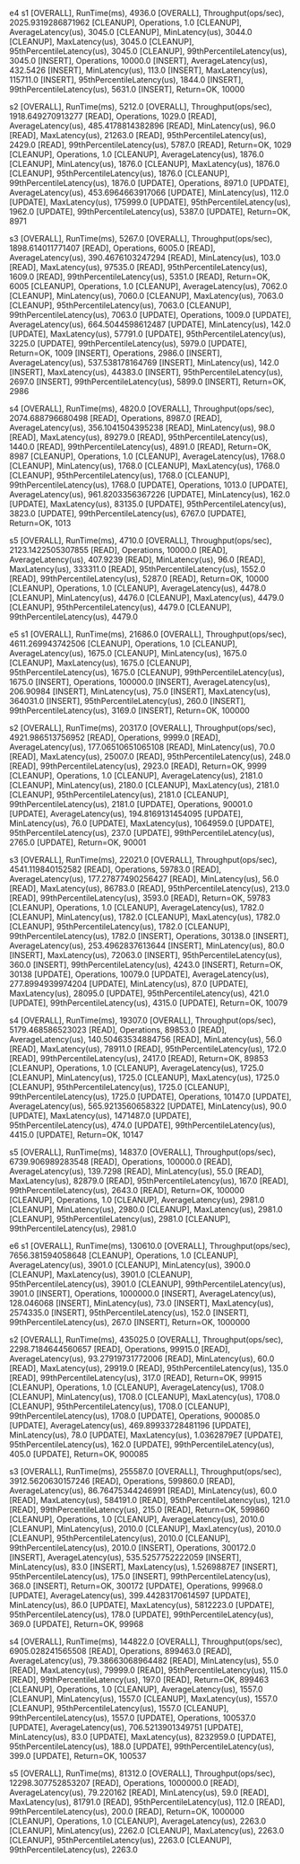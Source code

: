 e4
s1
[OVERALL], RunTime(ms), 4936.0
[OVERALL], Throughput(ops/sec), 2025.9319286871962
[CLEANUP], Operations, 1.0
[CLEANUP], AverageLatency(us), 3045.0
[CLEANUP], MinLatency(us), 3044.0
[CLEANUP], MaxLatency(us), 3045.0
[CLEANUP], 95thPercentileLatency(us), 3045.0
[CLEANUP], 99thPercentileLatency(us), 3045.0
[INSERT], Operations, 10000.0
[INSERT], AverageLatency(us), 432.5426
[INSERT], MinLatency(us), 113.0
[INSERT], MaxLatency(us), 115711.0
[INSERT], 95thPercentileLatency(us), 1844.0
[INSERT], 99thPercentileLatency(us), 5631.0
[INSERT], Return=OK, 10000

s2
[OVERALL], RunTime(ms), 5212.0
[OVERALL], Throughput(ops/sec), 1918.649270913277
[READ], Operations, 1029.0
[READ], AverageLatency(us), 485.4178814382896
[READ], MinLatency(us), 96.0
[READ], MaxLatency(us), 21263.0
[READ], 95thPercentileLatency(us), 2429.0
[READ], 99thPercentileLatency(us), 5787.0
[READ], Return=OK, 1029
[CLEANUP], Operations, 1.0
[CLEANUP], AverageLatency(us), 1876.0
[CLEANUP], MinLatency(us), 1876.0
[CLEANUP], MaxLatency(us), 1876.0
[CLEANUP], 95thPercentileLatency(us), 1876.0
[CLEANUP], 99thPercentileLatency(us), 1876.0
[UPDATE], Operations, 8971.0
[UPDATE], AverageLatency(us), 453.6964663917066
[UPDATE], MinLatency(us), 112.0
[UPDATE], MaxLatency(us), 175999.0
[UPDATE], 95thPercentileLatency(us), 1962.0
[UPDATE], 99thPercentileLatency(us), 5387.0
[UPDATE], Return=OK, 8971

s3
[OVERALL], RunTime(ms), 5267.0
[OVERALL], Throughput(ops/sec), 1898.614011771407
[READ], Operations, 6005.0
[READ], AverageLatency(us), 390.4676103247294
[READ], MinLatency(us), 103.0
[READ], MaxLatency(us), 97535.0
[READ], 95thPercentileLatency(us), 1609.0
[READ], 99thPercentileLatency(us), 5351.0
[READ], Return=OK, 6005
[CLEANUP], Operations, 1.0
[CLEANUP], AverageLatency(us), 7062.0
[CLEANUP], MinLatency(us), 7060.0
[CLEANUP], MaxLatency(us), 7063.0
[CLEANUP], 95thPercentileLatency(us), 7063.0
[CLEANUP], 99thPercentileLatency(us), 7063.0
[UPDATE], Operations, 1009.0
[UPDATE], AverageLatency(us), 664.5044598612487
[UPDATE], MinLatency(us), 142.0
[UPDATE], MaxLatency(us), 57791.0
[UPDATE], 95thPercentileLatency(us), 3225.0
[UPDATE], 99thPercentileLatency(us), 5979.0
[UPDATE], Return=OK, 1009
[INSERT], Operations, 2986.0
[INSERT], AverageLatency(us), 537.538178164769
[INSERT], MinLatency(us), 142.0
[INSERT], MaxLatency(us), 44383.0
[INSERT], 95thPercentileLatency(us), 2697.0
[INSERT], 99thPercentileLatency(us), 5899.0
[INSERT], Return=OK, 2986

s4
[OVERALL], RunTime(ms), 4820.0
[OVERALL], Throughput(ops/sec), 2074.688796680498
[READ], Operations, 8987.0
[READ], AverageLatency(us), 356.1041504395238
[READ], MinLatency(us), 98.0
[READ], MaxLatency(us), 89279.0
[READ], 95thPercentileLatency(us), 1440.0
[READ], 99thPercentileLatency(us), 4891.0
[READ], Return=OK, 8987
[CLEANUP], Operations, 1.0
[CLEANUP], AverageLatency(us), 1768.0
[CLEANUP], MinLatency(us), 1768.0
[CLEANUP], MaxLatency(us), 1768.0
[CLEANUP], 95thPercentileLatency(us), 1768.0
[CLEANUP], 99thPercentileLatency(us), 1768.0
[UPDATE], Operations, 1013.0
[UPDATE], AverageLatency(us), 961.8203356367226
[UPDATE], MinLatency(us), 162.0
[UPDATE], MaxLatency(us), 83135.0
[UPDATE], 95thPercentileLatency(us), 3823.0
[UPDATE], 99thPercentileLatency(us), 6767.0
[UPDATE], Return=OK, 1013

s5
[OVERALL], RunTime(ms), 4710.0
[OVERALL], Throughput(ops/sec), 2123.1422505307855
[READ], Operations, 10000.0
[READ], AverageLatency(us), 407.9239
[READ], MinLatency(us), 96.0
[READ], MaxLatency(us), 333311.0
[READ], 95thPercentileLatency(us), 1552.0
[READ], 99thPercentileLatency(us), 5287.0
[READ], Return=OK, 10000
[CLEANUP], Operations, 1.0
[CLEANUP], AverageLatency(us), 4478.0
[CLEANUP], MinLatency(us), 4476.0
[CLEANUP], MaxLatency(us), 4479.0
[CLEANUP], 95thPercentileLatency(us), 4479.0
[CLEANUP], 99thPercentileLatency(us), 4479.0


e5
s1
[OVERALL], RunTime(ms), 21686.0
[OVERALL], Throughput(ops/sec), 4611.269943742506
[CLEANUP], Operations, 1.0
[CLEANUP], AverageLatency(us), 1675.0
[CLEANUP], MinLatency(us), 1675.0
[CLEANUP], MaxLatency(us), 1675.0
[CLEANUP], 95thPercentileLatency(us), 1675.0
[CLEANUP], 99thPercentileLatency(us), 1675.0
[INSERT], Operations, 100000.0
[INSERT], AverageLatency(us), 206.90984
[INSERT], MinLatency(us), 75.0
[INSERT], MaxLatency(us), 364031.0
[INSERT], 95thPercentileLatency(us), 260.0
[INSERT], 99thPercentileLatency(us), 3169.0
[INSERT], Return=OK, 100000

s2
[OVERALL], RunTime(ms), 20317.0
[OVERALL], Throughput(ops/sec), 4921.986513756952
[READ], Operations, 9999.0
[READ], AverageLatency(us), 177.06510651065108
[READ], MinLatency(us), 70.0
[READ], MaxLatency(us), 25007.0
[READ], 95thPercentileLatency(us), 248.0
[READ], 99thPercentileLatency(us), 2923.0
[READ], Return=OK, 9999
[CLEANUP], Operations, 1.0
[CLEANUP], AverageLatency(us), 2181.0
[CLEANUP], MinLatency(us), 2180.0
[CLEANUP], MaxLatency(us), 2181.0
[CLEANUP], 95thPercentileLatency(us), 2181.0
[CLEANUP], 99thPercentileLatency(us), 2181.0
[UPDATE], Operations, 90001.0
[UPDATE], AverageLatency(us), 194.8169131454095
[UPDATE], MinLatency(us), 76.0
[UPDATE], MaxLatency(us), 1064959.0
[UPDATE], 95thPercentileLatency(us), 237.0
[UPDATE], 99thPercentileLatency(us), 2765.0
[UPDATE], Return=OK, 90001

s3
[OVERALL], RunTime(ms), 22021.0
[OVERALL], Throughput(ops/sec), 4541.119840152582
[READ], Operations, 59783.0
[READ], AverageLatency(us), 177.27877490256427
[READ], MinLatency(us), 56.0
[READ], MaxLatency(us), 86783.0
[READ], 95thPercentileLatency(us), 213.0
[READ], 99thPercentileLatency(us), 3593.0
[READ], Return=OK, 59783
[CLEANUP], Operations, 1.0
[CLEANUP], AverageLatency(us), 1782.0
[CLEANUP], MinLatency(us), 1782.0
[CLEANUP], MaxLatency(us), 1782.0
[CLEANUP], 95thPercentileLatency(us), 1782.0
[CLEANUP], 99thPercentileLatency(us), 1782.0
[INSERT], Operations, 30138.0
[INSERT], AverageLatency(us), 253.4962837613644
[INSERT], MinLatency(us), 80.0
[INSERT], MaxLatency(us), 72063.0
[INSERT], 95thPercentileLatency(us), 360.0
[INSERT], 99thPercentileLatency(us), 4243.0
[INSERT], Return=OK, 30138
[UPDATE], Operations, 10079.0
[UPDATE], AverageLatency(us), 277.8994939974204
[UPDATE], MinLatency(us), 87.0
[UPDATE], MaxLatency(us), 28095.0
[UPDATE], 95thPercentileLatency(us), 421.0
[UPDATE], 99thPercentileLatency(us), 4315.0
[UPDATE], Return=OK, 10079

s4
[OVERALL], RunTime(ms), 19307.0
[OVERALL], Throughput(ops/sec), 5179.468586523023
[READ], Operations, 89853.0
[READ], AverageLatency(us), 140.50463534884756
[READ], MinLatency(us), 56.0
[READ], MaxLatency(us), 78911.0
[READ], 95thPercentileLatency(us), 172.0
[READ], 99thPercentileLatency(us), 2417.0
[READ], Return=OK, 89853
[CLEANUP], Operations, 1.0
[CLEANUP], AverageLatency(us), 1725.0
[CLEANUP], MinLatency(us), 1725.0
[CLEANUP], MaxLatency(us), 1725.0
[CLEANUP], 95thPercentileLatency(us), 1725.0
[CLEANUP], 99thPercentileLatency(us), 1725.0
[UPDATE], Operations, 10147.0
[UPDATE], AverageLatency(us), 565.9213560658322
[UPDATE], MinLatency(us), 90.0
[UPDATE], MaxLatency(us), 1471487.0
[UPDATE], 95thPercentileLatency(us), 474.0
[UPDATE], 99thPercentileLatency(us), 4415.0
[UPDATE], Return=OK, 10147

s5
[OVERALL], RunTime(ms), 14837.0
[OVERALL], Throughput(ops/sec), 6739.906989283548
[READ], Operations, 100000.0
[READ], AverageLatency(us), 139.7298
[READ], MinLatency(us), 55.0
[READ], MaxLatency(us), 82879.0
[READ], 95thPercentileLatency(us), 167.0
[READ], 99thPercentileLatency(us), 2643.0
[READ], Return=OK, 100000
[CLEANUP], Operations, 1.0
[CLEANUP], AverageLatency(us), 2981.0
[CLEANUP], MinLatency(us), 2980.0
[CLEANUP], MaxLatency(us), 2981.0
[CLEANUP], 95thPercentileLatency(us), 2981.0
[CLEANUP], 99thPercentileLatency(us), 2981.0

e6
s1
[OVERALL], RunTime(ms), 130610.0
[OVERALL], Throughput(ops/sec), 7656.381594058648
[CLEANUP], Operations, 1.0
[CLEANUP], AverageLatency(us), 3901.0
[CLEANUP], MinLatency(us), 3900.0
[CLEANUP], MaxLatency(us), 3901.0
[CLEANUP], 95thPercentileLatency(us), 3901.0
[CLEANUP], 99thPercentileLatency(us), 3901.0
[INSERT], Operations, 1000000.0
[INSERT], AverageLatency(us), 128.046068
[INSERT], MinLatency(us), 73.0
[INSERT], MaxLatency(us), 2574335.0
[INSERT], 95thPercentileLatency(us), 152.0
[INSERT], 99thPercentileLatency(us), 267.0
[INSERT], Return=OK, 1000000

s2
[OVERALL], RunTime(ms), 435025.0
[OVERALL], Throughput(ops/sec), 2298.7184644560657
[READ], Operations, 99915.0
[READ], AverageLatency(us), 93.27919731772006
[READ], MinLatency(us), 60.0
[READ], MaxLatency(us), 29919.0
[READ], 95thPercentileLatency(us), 135.0
[READ], 99thPercentileLatency(us), 317.0
[READ], Return=OK, 99915
[CLEANUP], Operations, 1.0
[CLEANUP], AverageLatency(us), 1708.0
[CLEANUP], MinLatency(us), 1708.0
[CLEANUP], MaxLatency(us), 1708.0
[CLEANUP], 95thPercentileLatency(us), 1708.0
[CLEANUP], 99thPercentileLatency(us), 1708.0
[UPDATE], Operations, 900085.0
[UPDATE], AverageLatency(us), 469.89933728481196
[UPDATE], MinLatency(us), 78.0
[UPDATE], MaxLatency(us), 1.0362879E7
[UPDATE], 95thPercentileLatency(us), 162.0
[UPDATE], 99thPercentileLatency(us), 405.0
[UPDATE], Return=OK, 900085

s3
[OVERALL], RunTime(ms), 255587.0
[OVERALL], Throughput(ops/sec), 3912.5620630157246
[READ], Operations, 599860.0
[READ], AverageLatency(us), 86.76475344246991
[READ], MinLatency(us), 60.0
[READ], MaxLatency(us), 584191.0
[READ], 95thPercentileLatency(us), 121.0
[READ], 99thPercentileLatency(us), 215.0
[READ], Return=OK, 599860
[CLEANUP], Operations, 1.0
[CLEANUP], AverageLatency(us), 2010.0
[CLEANUP], MinLatency(us), 2010.0
[CLEANUP], MaxLatency(us), 2010.0
[CLEANUP], 95thPercentileLatency(us), 2010.0
[CLEANUP], 99thPercentileLatency(us), 2010.0
[INSERT], Operations, 300172.0
[INSERT], AverageLatency(us), 535.5257752222059
[INSERT], MinLatency(us), 83.0
[INSERT], MaxLatency(us), 1.5269887E7
[INSERT], 95thPercentileLatency(us), 175.0
[INSERT], 99thPercentileLatency(us), 368.0
[INSERT], Return=OK, 300172
[UPDATE], Operations, 99968.0
[UPDATE], AverageLatency(us), 399.44283170614597
[UPDATE], MinLatency(us), 86.0
[UPDATE], MaxLatency(us), 5812223.0
[UPDATE], 95thPercentileLatency(us), 178.0
[UPDATE], 99thPercentileLatency(us), 369.0
[UPDATE], Return=OK, 99968

s4
[OVERALL], RunTime(ms), 144822.0
[OVERALL], Throughput(ops/sec), 6905.028241565508
[READ], Operations, 899463.0
[READ], AverageLatency(us), 79.38663068964482
[READ], MinLatency(us), 55.0
[READ], MaxLatency(us), 79999.0
[READ], 95thPercentileLatency(us), 115.0
[READ], 99thPercentileLatency(us), 197.0
[READ], Return=OK, 899463
[CLEANUP], Operations, 1.0
[CLEANUP], AverageLatency(us), 1557.0
[CLEANUP], MinLatency(us), 1557.0
[CLEANUP], MaxLatency(us), 1557.0
[CLEANUP], 95thPercentileLatency(us), 1557.0
[CLEANUP], 99thPercentileLatency(us), 1557.0
[UPDATE], Operations, 100537.0
[UPDATE], AverageLatency(us), 706.5213901349751
[UPDATE], MinLatency(us), 83.0
[UPDATE], MaxLatency(us), 8232959.0
[UPDATE], 95thPercentileLatency(us), 188.0
[UPDATE], 99thPercentileLatency(us), 399.0
[UPDATE], Return=OK, 100537

s5
[OVERALL], RunTime(ms), 81312.0
[OVERALL], Throughput(ops/sec), 12298.307752853207
[READ], Operations, 1000000.0
[READ], AverageLatency(us), 79.220162
[READ], MinLatency(us), 59.0
[READ], MaxLatency(us), 81791.0
[READ], 95thPercentileLatency(us), 112.0
[READ], 99thPercentileLatency(us), 200.0
[READ], Return=OK, 1000000
[CLEANUP], Operations, 1.0
[CLEANUP], AverageLatency(us), 2263.0
[CLEANUP], MinLatency(us), 2262.0
[CLEANUP], MaxLatency(us), 2263.0
[CLEANUP], 95thPercentileLatency(us), 2263.0
[CLEANUP], 99thPercentileLatency(us), 2263.0
